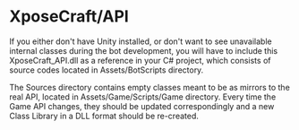 # XposeCraft/API

If you either don't have Unity installed, or don't want to see unavailable internal classes during the bot development, you will have to include this XposeCraft_API.dll as a reference in your C# project, which consists of source codes located in Assets/BotScripts directory.

The Sources directory contains empty classes meant to be as mirrors to the real API, located in Assets/Game/Scripts/Game directory. Every time the Game API changes, they should be updated correspondingly and a new Class Library in a DLL format should be re-created.
